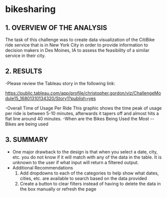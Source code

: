 # bikesharing

## 1. OVERVIEW OF THE ANALYSIS
The task of this challenge was to create data visualization of the CitiBike ride service that is in New York City in order to provide information to decision makers in Des Moines, IA to assess the feasibility of a similar service in their city.

## 2. RESULTS

-Please review the Tableau story in the following link:

https://public.tableau.com/app/profile/christopher.gordon/viz/ChallengeModule15_16801310134320/Story1?publish=yes

-Overall Time of Usage Per Ride
This graphic shows the time peak of usage per ride is between 5-10 minutes, afterwards it tapers off and almost hits a flat line around 40 minutes. 
-When are the Bikes Being Used the Most 
--Bikes are being used 

## 3. SUMMARY

- One major drawback to the design is that when you select a date, city, etc. you do not know if it will match with any of the data in the table. It is unknown to the user if what input will return a filtered output.
- Additional Recommendations
  1) Add dropdowns to each of the categories to help show what dates, cities, etc. are available to search based on the data provided
  2) Create a button to clear filters instead of having to delete the data in the box manually or refresh the page
